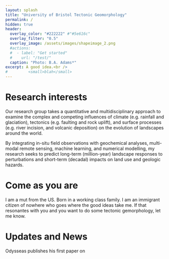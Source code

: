 ```yaml
---
layout: splash
title: "University of Bristol Tectonic Geomorphology"
permalink: /
hidden: true
header:
  overlay_color: "#222222" #"#5e616c"
  overlay_filter: "0.5"
  overlay_image: /assets/images/shapeimage_2.png
  #actions:
  #  - label: "Get started"
  #    url: "/test/"
  caption: "Photo: B.A. Adams*"
excerpt: A good idea.<br />
#         <small>blah</small>
---
```


# Research interests 

Our research group takes a quantitative and multidisciplinary approach to examine the complex and competing influences of climate (e.g. rainfall and glaciation), tectonics (e.g. faulting and rock uplift), and surface processes (e.g. river incision, and volcanic deposition) on the evolution of landscapes around the world.

By integrating in-situ field observations with geochemical analyses, multi-modal remote sensing, machine learning, and numerical modelling, my research seeks to predict long-term (million-year) landscape responses to perturbations and short-term (decadal) impacts on land use and geologic hazards. 

# Come as you are

I am a mut from the US. Born in a working class family. I am an immigrant citizen of nowhere who goes where the good ideas take me. If that resonantes with you and you want to do some tectonic gemorphology, let me know.

# Updates and News

Odysseas publishes his first paper on 
